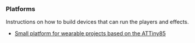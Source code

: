 ### Platforms

Instructions on how to build devices that can run the players and effects.

* [Small platform for wearable projects based on the ATTiny85](platforms/README.md)

